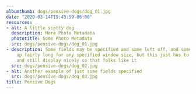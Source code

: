 ```yaml
---
albumthumb: dogs/pensive-dogs/dog_01.jpg
date: "2020-03-14T19:43:59-06:00"
resources:
- alt: A little scotty dog
  description: More Photo Metadata
  phototitle: Some Photo Metadata
  src: dogs/pensive-dogs/dog_01.jpg
- description: Some fields may be specified and some left off, and some might end
    up fairly long for any specified window size, but this just has to deal with it
    and still display nicely so that folks like it
  src: dogs/pensive-dogs/dog_02.jpg
- alt: Another example of just some fields specified
  src: dogs/pensive-dogs/dog_03.jpg
title: Pensive Dogs
---
```


